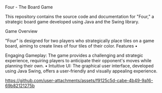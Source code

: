 Four - The Board Game

This repository contains the source code and documentation for "Four," a strategic board game developed using Java and the Swing library.

Game Overview

"Four" is designed for two players who strategically place tiles on a game board, aiming to create lines of four tiles of their color.
Features
•

Engaging Gameplay: The game provides a challenging and strategic experience, requiring players to anticipate their opponent's moves while planning their own.
•
Intuitive UI: The graphical user interface, developed using Java Swing, offers a user-friendly and visually appealing experience.

https://github.com/user-attachments/assets/f9125c5d-cabe-4b49-9a16-69b82121275b

